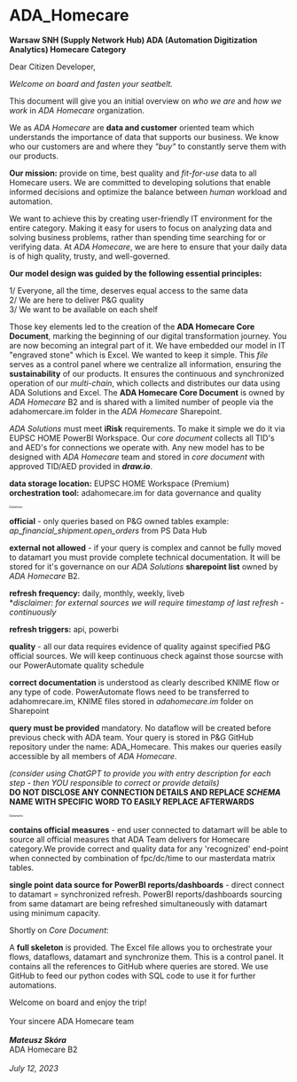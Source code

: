 # ADA_Homecare

**Warsaw SNH (Supply Network Hub) ADA (Automation Digitization Analytics) Homecare Category**

Dear Citizen Developer,

_Welcome on board and fasten your seatbelt._ 

This document will give you an initial overview on _who we are_ and _how we work_ in _ADA Homecare_ organization.

We as _ADA Homecare_ are **data and customer** oriented team which understands the importance of data that supports our business.
We know who our customers are and where they _"buy"_ to constantly serve them with our products.

**Our mission:** provide on time, best quality and _fit-for-use_ data to all Homecare users. We are committed to developing solutions that enable informed decisions and optimize the balance between _human_ workload and automation. 

We want to achieve this by creating user-friendly IT environment for the entire category. Making it easy for users to focus on analyzing data and solving business problems, rather than spending time searching for or verifying data. At _ADA Homecare_, we are here to ensure that your daily data is of high quality, trusty, and well-governed.

**Our model design was guided by the following essential principles:**

1/ Everyone, all the time, deserves equal access to the same data  
2/ We are here to deliver P&G quality  
3/ We want to be available on each shelf  

Those key elements led to the creation of the **ADA Homecare Core Document**, marking the beginning of our digital transformation journey. You are now becoming an integral part of it. We have embedded our model in IT "engraved stone" which is Excel. We wanted to keep it simple. This _file_ serves as a control panel where we centralize all information, ensuring the **sustainability** of our products. It ensures the continuous and synchronized operation of our _multi-chain_, which collects and distributes our data using ADA Solutions and Excel. The **ADA Homecare Core Document** is owned by _ADA Homecare_ B2 and is shared with a limited number of people via the adahomercare.im folder in the _ADA Homecare_ Sharepoint. 

_ADA Solutions_ must meet **iRisk** requirements. To make it simple we do it via EUPSC HOME PowerBI Workspace. Our _core document_ collects all TID's and AED's for connections we operate with. Any new model has to be designed with _ADA Homecare_ team and stored in _core document_ with approved TID/AED provided in **_draw.io_**.  

**data storage location:** EUPSC HOME Workspace (Premium)  
**orchestration tool:** adahomecare.im for data governance and quality  

<span style="font-size: 5;">Dataflows:</span>

**official** - only queries based on P&G owned tables example: _ap_financial_shipment.open_orders_ from PS Data Hub

**external not allowed** - if your query is complex and cannot be fully moved to datamart you must provide complete technical documentation. It will be stored for it's governance on our _ADA Solutions_ **sharepoint list** owned by _ADA Homecare_ B2.

**refresh frequency:** daily, monthly, weekly, liveb  
*_disclaimer: for external sources we will require timestamp of last refresh - continuously_

**refresh triggers:** api, powerbi

**quality** - all our data requires evidence of quality against specified P&G official sources. We will keep continuous check against those sourcse with our PowerAutomate quality schedule

**correct documentation** is understood as clearly described KNIME flow or any type of code. PowerAutomate flows need to be transferred to adahomrecare.im, KNIME files stored in _adahomecare.im_ folder on Sharepoint 

**query must be provided** mandatory. No dataflow will be created before previous check with ADA team. Your query is stored in P&G GitHub repository under the name: ADA_Homecare. This makes our queries easily accessible by all members of _ADA Homecare_.

_(consider using ChatGPT to provide you with entry description for each step - then YOU responsible to correct or provide details)_  
**DO NOT DISCLOSE ANY CONNECTION DETAILS AND REPLACE _SCHEMA_ NAME WITH SPECIFIC WORD TO EASILY REPLACE AFTERWARDS**

<span style="font-size: 5;">Datamarts:</span>

**contains official measures** - end user connected to datamart will be able to source all official measures that ADA Team delivers for Homecare category.We provide correct and quality data for any 'recognized' end-point when connected by combination of fpc/dc/time to our masterdata matrix tables.

**single point data source for PowerBI reports/dashboards** - direct connect to datamart = synchronized refresh. PowerBI reports/dashboards sourcing from same datamart are being refreshed simultaneously with datamart using minimum capacity. 


Shortly on _Core Document_:

A **full skeleton** is provided. The Excel file allows you to orchestrate your flows, dataflows, datamart and synchronize them. This is a control panel. It contains all the references to GitHub where queries are stored. We use GitHub to feed our python codes with SQL code to use it for further automations.

Welcome on board and enjoy the trip!
<br></br>
Your sincere
ADA Homecare team
<br></br>
_**Mateusz Skóra**_  
ADA Homecare B2
<br></br>
<span style="font-style: italic;">July 12, 2023</span>
